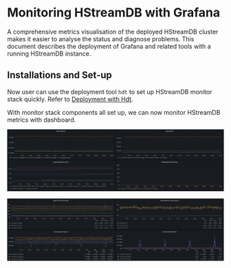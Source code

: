 # Monitoring HStreamDB with Grafana

A comprehensive metrics visualisation of the deployed HStreamDB cluster makes it
easier to analyse the status and diagnose problems. This document describes the
deployment of Grafana and related tools with a running HStreamDB instance.

## Installations and Set-up

Now user can use the deployment tool `hdt` to set up HStreamDB monitor stack quickly. Refer to [Deployment with Hdt](../../deployment/quick-deploy-ssh.md).

With monitor stack components all set up, we can now monitor HStreamDB metrics with dashboard.

![](./dashboard1.png)

![](./dashboard2.png)
